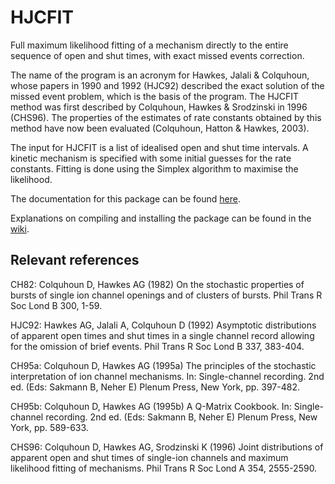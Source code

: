 HJCFIT
======

Full maximum likelihood fitting of a mechanism directly to the entire sequence of open and shut times, with exact missed events correction.

The name of the program is an acronym for Hawkes, Jalali & Colquhoun, whose papers in 1990 and 1992 (HJC92) described the exact solution of the missed event problem, which is the basis of the program.  The HJCFIT method was first described by Colquhoun, Hawkes & Srodzinski in 1996 (CHS96). The properties of the estimates of rate constants obtained by this method have now been evaluated (Colquhoun, Hatton & Hawkes, 2003).

The input for HJCFIT is a list of idealised open and shut time intervals.  A kinetic mechanism is specified with some initial guesses for the rate constants. Fitting is done using the Simplex algorithm to maximise the likelihood.


The documentation for this package can be found [here](http://dcprogs.github.io/HJCFIT).

Explanations on compiling and installing the package can be found in the
[wiki](https://github.com/UCL/dcprogs/wiki).

Relevant references
-------------------

CH82: Colquhoun D, Hawkes AG (1982) On the stochastic properties of bursts of single ion channel openings and of clusters of bursts. Phil Trans R Soc Lond B 300, 1-59.

HJC92: Hawkes AG, Jalali A, Colquhoun D (1992) Asymptotic distributions of apparent open times and shut times in a single channel record allowing for the omission of brief events. Phil Trans R Soc Lond B 337, 383-404.

CH95a: Colquhoun D, Hawkes AG (1995a) The principles of the stochastic interpretation of ion channel mechanisms. In: Single-channel recording. 2nd ed. (Eds: Sakmann B, Neher E) Plenum Press, New York, pp. 397-482.

CH95b: Colquhoun D, Hawkes AG (1995b) A Q-Matrix Cookbook. In: Single-channel recording. 2nd ed. (Eds: Sakmann B, Neher E) Plenum Press, New York, pp. 589-633.

CHS96: Colquhoun D, Hawkes AG, Srodzinski K (1996) Joint distributions of apparent open and shut times of single-ion channels and maximum likelihood fitting of mechanisms. Phil Trans R Soc Lond A 354, 2555-2590.
